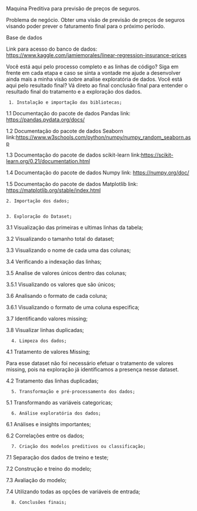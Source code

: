 Maquina Preditiva para previsão de preços de seguros.

Problema de negócio.
Obter uma visão de previsão de preços de seguros visando poder prever o faturamento final para o próximo período.

Base de dados

Link para acesso do banco de dados: https://www.kaggle.com/jamiemorales/linear-regression-insurance-prices

Você está aqui pelo processo completo e as linhas de código?
Siga em frente em cada etapa e caso se sinta a vontade me ajude a desenvolver ainda mais a minha visão sobre analise exploratória de dados.
Você está aqui pelo resultado final?
Vá direto ao final conclusão final para entender o resultado final do tratamento e a exploração dos dados.

     1. Instalação e importação das bibliotecas;

1.1 Documentação do pacote de dados Pandas link: https://pandas.pydata.org/docs/

1.2 Documentação do pacote de dados Seaborn link:https://www.w3schools.com/python/numpy/numpy_random_seaborn.asp

1.3 Documentação do pacote de dados scikit-learn link:https://scikit-learn.org/0.21/documentation.html

1.4 Documentação do pacote de dados Numpy link: https://numpy.org/doc/

1.5 Documentação do pacote de dados Matplotlib link: https://matplotlib.org/stable/index.html

    2. Importação dos dados;
    

    3. Exploração do Dataset; 

3.1 Visualização das primeiras e ultimas linhas da tabela;

3.2 Visualizando o tamanho total do dataset;

3.3 Visualizando o nome de cada uma das colunas;

3.4 Verificando a indexação das linhas;

3.5 Analise de valores únicos dentro das colunas;

3.5.1 Visualizando os valores que são únicos;

3.6 Analisando o formato de cada coluna;

3.6.1 Visualizando o formato de uma coluna especifica;

3.7 Identificando valores missing;

3.8 Visualizar linhas duplicadas;

      4. Limpeza dos dados;

  4.1 Tratamento de valores Missing;

  Para esse dataset não foi necessário efetuar o tratamento de valores missing, pois na exploração já identificamos a presença nesse dataset.

  4.2 Tratamento das linhas duplicadas;

      5. Transformação e pré-processamento dos dados;

  5.1 Transformando as variáveis categoricas;

      6. Análise exploratória dos dados;

  6.1 Análises e insights importantes;

  6.2 Correlações entre os dados;

      7. Criação dos modelos preditivos ou classificação;

  7.1 Separação dos dados de treino e teste;

  7.2 Construção e treino do modelo;

  7.3 Avaliação do modelo;

  7.4 Utilizando todas as opções de variáveis de entrada;

      8. Conclusões finais;
